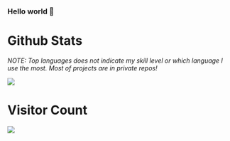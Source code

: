 ### Hello world 👋

<!--
**siidev/Poman** is a ✨ _special_ ✨ repository because its `README.md` (this file) appears on your GitHub profile.

Here are some ideas to get you started:

- 🔭 I’m currently working on ...
- 🌱 I’m currently learning ...
- 👯 I’m looking to collaborate on ...
- 🤔 I’m looking for help with ...
- 💬 Ask me about ...
- 📫 How to reach me: ...
- 😄 Pronouns: ...
- ⚡ Fun fact: ...
-->
# Github Stats

*NOTE: Top languages does not indicate my skill level or which language I use the most. Most of projects are in private repos!*


<a href="https://github.com/siidev">
  <img align="center" src="https://github-readme-stats.vercel.app/api/top-langs/?username=siidev&layout=compact&theme=gruvbox" />
</a>


# Visitor Count
<img src="https://profile-counter.glitch.me/siidev/count.svg" />
